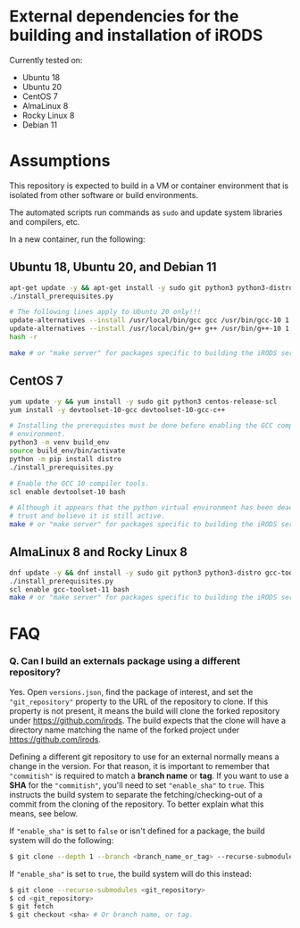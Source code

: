 # External dependencies for the building and installation of iRODS

Currently tested on:

- Ubuntu 18
- Ubuntu 20
- CentOS 7
- AlmaLinux 8
- Rocky Linux 8
- Debian 11

# Assumptions

This repository is expected to build in a VM or container environment that is isolated from other software or build environments.

The automated scripts run commands as `sudo` and update system libraries and compilers, etc.

In a new container, run the following:

## Ubuntu 18, Ubuntu 20, and Debian 11

```bash
apt-get update -y && apt-get install -y sudo git python3 python3-distro
./install_prerequisites.py

# The following lines apply to Ubuntu 20 only!!!
update-alternatives --install /usr/local/bin/gcc gcc /usr/bin/gcc-10 1
update-alternatives --install /usr/local/bin/g++ g++ /usr/bin/g++-10 1
hash -r

make # or "make server" for packages specific to building the iRODS server.
```

## CentOS 7

```bash
yum update -y && yum install -y sudo git python3 centos-release-scl
yum install -y devtoolset-10-gcc devtoolset-10-gcc-c++

# Installing the prerequistes must be done before enabling the GCC compiler
# environment.
python3 -m venv build_env
source build_env/bin/activate
python -m pip install distro
./install_prerequisites.py

# Enable the GCC 10 compiler tools.
scl enable devtoolset-10 bash

# Although it appears that the python virtual environment has been deactivated,
# trust and believe it is still active.
make # or "make server" for packages specific to building the iRODS server.
```

## AlmaLinux 8 and Rocky Linux 8

```bash
dnf update -y && dnf install -y sudo git python3 python3-distro gcc-toolset-11
./install_prerequisites.py
scl enable gcc-toolset-11 bash
make # or "make server" for packages specific to building the iRODS server.
```

# FAQ

### Q. Can I build an externals package using a different repository?
Yes. Open `versions.json`, find the package of interest, and set the `"git_repository"` property to the URL of the repository to clone. If this property is not present, it means the build will clone the forked repository under https://github.com/irods. The build expects that the clone will have a directory name matching the name of the forked project under https://github.com/irods.

Defining a different git repository to use for an external normally means a change in the version. For that reason, it is important to remember that `"commitish"` is required to match a **branch name** or **tag**. If you want to use a **SHA** for the `"commitish"`, you'll need to set `"enable_sha"` to `true`. This instructs the build system to separate the fetching/checking-out of a commit from the cloning of the repository. To better explain what this means, see below.

If `"enable_sha"` is set to `false` or isn't defined for a package, the build system will do the following:
```bash
$ git clone --depth 1 --branch <branch_name_or_tag> --recurse-submodules <git_repository>
```
If `"enable_sha"` is set to `true`, the build system will do this instead:
```bash
$ git clone --recurse-submodules <git_repository>
$ cd <git_repository>
$ git fetch
$ git checkout <sha> # Or branch name, or tag.
```
